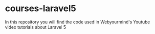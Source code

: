 # courses-laravel5
In this repository you will find the code used in Webyourmind's Youtube video tutorials about Laravel 5
